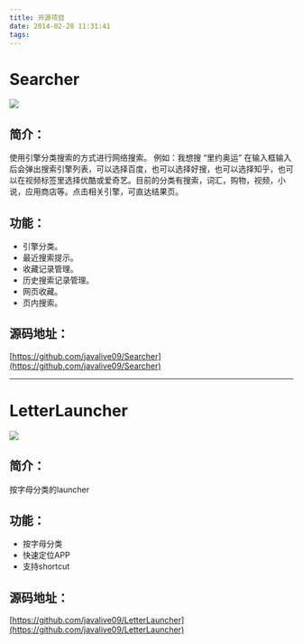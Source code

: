 ```yaml
---
title: 开源项目
date: 2014-02-28 11:31:41
tags:
---
```


<!-- more -->

# Searcher
![](/images/searcher_79.png)
</br>

## 简介：
使用引擎分类搜索的方式进行网络搜索。
例如：我想搜 “里约奥运” 在输入框输入后会弹出搜索引擎列表，可以选择百度，也可以选择好搜，也可以选择知乎，也可以在视频标签里选择优酷或爱奇艺。目前的分类有搜索，词汇，购物，视频，小说，应用商店等。点击相关引擎，可直达结果页。


##  功能：
* 引擎分类。
* 最近搜索提示。
* 收藏记录管理。
* 历史搜索记录管理。
* 网页收藏。
* 页内搜索。

## 源码地址：
[https://github.com/javalive09/Searcher](https://github.com/javalive09/Searcher)


------ 


# LetterLauncher
![](/images/letter_launcher.png)
</br>

## 简介：
按字母分类的launcher

##  功能：
* 按字母分类
* 快速定位APP
* 支持shortcut

## 源码地址：
[https://github.com/javalive09/LetterLauncher](https://github.com/javalive09/LetterLauncher)


